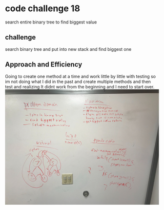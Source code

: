 # code challenge 18
search entire binary tree to find biggest value
## challenge
search binary tree and put into new stack and find biggest one
## Approach and Efficiency
Going to create one method at a time and work little by little with testing so im not doing what I did in the past and create multiple methods and then test and realizing It didnt work from the beginning and I need to start over.
![](../assets/codechallenge18.jpg)